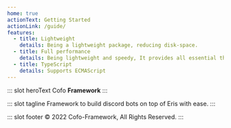 ```yaml
---
home: true
actionText: Getting Started
actionLink: /guide/
features:
  - title: Lightweight
    details: Being a lightweight package, reducing disk-space.
  - title: Full performance
    details: Being lightweight and speedy, It provides all essential things a bot developer needs.
  - title: TypeScript
    details: Supports ECMAScript
---
```


::: slot heroText
Cofo <b class="gradient">Framework</b> 
:::

::: slot tagline
Framework to build discord bots on top of Eris with ease.
:::

::: slot footer
&copy; 2022 Cofo-Framework, All Rights Reserved.
:::
